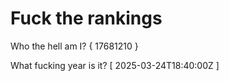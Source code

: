 # Fuck the rankings

Who the hell am I?
{ 17681210 }

What fucking year is it?
[ 2025-03-24T18:40:00Z ]

